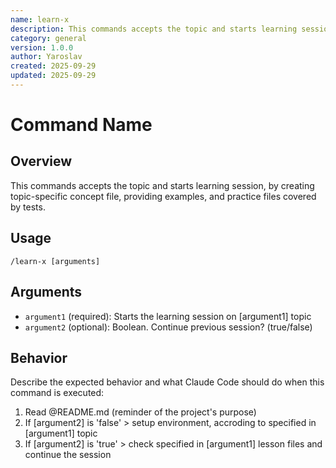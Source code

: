 ```yaml
---
name: learn-x
description: This commands accepts the topic and starts learning session
category: general
version: 1.0.0
author: Yaroslav
created: 2025-09-29
updated: 2025-09-29
---
```


# Command Name

## Overview

This commands accepts the topic and starts learning session, by creating topic-specific concept file, providing examples, and practice files covered by tests.

## Usage

```
/learn-x [arguments]
```

## Arguments

- `argument1` (required): Starts the learning session on [argument1] topic
- `argument2` (optional): Boolean. Continue previous session? (true/false)

## Behavior

Describe the expected behavior and what Claude Code should do when this command is executed:

1. Read @README.md (reminder of the project's purpose)
2. If [argument2] is 'false' > setup environment, accroding to specified in [argument1] topic
3. If [argument2] is 'true' > check specified in [argument1] lesson files and continue the session 

